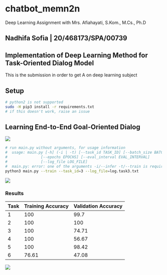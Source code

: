 # chatbot_memn2n
Deep Learning Assignment with Mrs. Afiahayati, S.Kom., M.Cs., Ph.D

## Nadhifa Sofia | 20/468173/SPA/00739
## Implementation of Deep Learning Method for Task-Oriented Dialog Model

This is the submission in order to get A on deep learning subject


## Setup

```bash
# python2 is not supported
sudo -H pip3 install -r requirements.txt
# if this doesn't work, raise an issue
```

## Learning End-to-End Goal-Oriented Dialog

![](https://camo.githubusercontent.com/ba1c7dbbccc5dd51d4a76cc6ef849bca65a9bf4d/687474703a2f2f692e696d6775722e636f6d2f6e7638394a4c632e706e67)

```bash
# run main.py without arguments, for usage information
#  usage: main.py [-h] (-i | -t) [--task_id TASK_ID] [--batch_size BATCH_SIZE]
#               [--epochs EPOCHS] [--eval_interval EVAL_INTERVAL]
#               [--log_file LOG_FILE]
#  main.py: error: one of the arguments -i/--infer -t/--train is required
python3 main.py --train --task_id=3 --log_file=log.task3.txt
```

![](images/architecture.png)
### Results

Task  |  Training Accuracy  |  Validation Accuracy  |
------|---------------------|-----------------------|
1     |  100	              |  99.7		            |
2     |  100                |  100		            |
3     |  100               |  74.71		            |
4     |  100               |  56.67		            |
5     |  100               |  98.42		            |
6     |  76.61               |  47.08		            |

![](images/visualisation.png)
